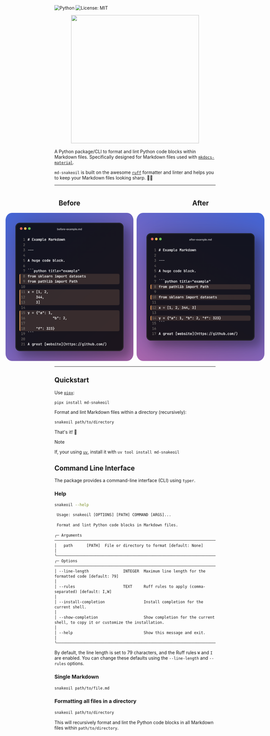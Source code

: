 ![Python](https://img.shields.io/badge/Python-3.12%20%7C%203.13-blue)
![License: MIT](https://img.shields.io/badge/License-MIT-yellow.svg)

<p align="center">
    <img src="https://raw.githubusercontent.com/mciwing/md-snakeoil/refs/heads/main/.assets/md-snakeoil.png" width="400" height="400">
</p>

A Python package/CLI to format and lint Python code blocks within Markdown 
files.
Specifically designed for Markdown files used with 
[`mkdocs-material`](https://squidfunk.github.io/mkdocs-material/).

`md-snakeoil` is built on the awesome [`ruff`](https://docs.astral.sh/ruff/)
formatter and linter and helps you to keep your Markdown files looking 
sharp. 🤙🏽

---

<div align="center">
  <div style="display: flex; justify-content: center;">
    <div style="text-align: center; margin: 0 5px;">
      <h2>Before</h2>
      <img src=".assets/before.png" alt="Before implementation" 
        style="max-width: 400px; border-radius: 5%">
    </div>
    <div style="text-align: center; margin: 0 5px;">
      <h2>After</h2>
      <img src=".assets/after.png" alt="After implementation" 
        style="max-width: 400px; border-radius: 5%;">
    </div>
  </div>
</div>

<hr>

## Quickstart

Use [`pipx`](https://pipx.pypa.io/stable/installation/): 

```bash
pipx install md-snakeoil
```

Format and lint Markdown files within a directory (recursively):

```bash
snakeoil path/to/directory
```

That's it! 🚀

> [!NOTE]
> If, your using [`uv`](https://docs.astral.sh/uv/getting-started/installation/), install it with `uv tool install md-snakeoil`

## Command Line Interface

The package provides a command-line interface (CLI) using `typer`.

### Help

```bash
snakeoil --help
```

```                                                                                                                                                                                                                                                                                                   
 Usage: snakeoil [OPTIONS] [PATH] COMMAND [ARGS]...                                                                                              
                                                                                                                                                 
 Format and lint Python code blocks in Markdown files.

╭─ Arguments ───────────────────────────────────────────────────────────────────────────────────────────────────────────────────────────────────╮
│   path      [PATH]  File or directory to format [default: None]                                                                               │
╰───────────────────────────────────────────────────────────────────────────────────────────────────────────────────────────────────────────────╯
╭─ Options ─────────────────────────────────────────────────────────────────────────────────────────────────────────────────────────────────────╮
│ --line-length               INTEGER  Maximum line length for the formatted code [default: 79]                                                 │
│ --rules                     TEXT     Ruff rules to apply (comma-separated) [default: I,W]                                                     │
│ --install-completion                 Install completion for the current shell.                                                                │
│ --show-completion                    Show completion for the current shell, to copy it or customize the installation.                         │
│ --help                               Show this message and exit.                                                                              │
╰───────────────────────────────────────────────────────────────────────────────────────────────────────────────────────────────────────────────
```

By default, the line length is set to 79 characters, and the Ruff rules `W` and
`I` are enabled. You can change these defaults using the `--line-length` and
`--rules` options.

### Single Markdown

```bash
snakeoil path/to/file.md
```

### Formatting all files in a directory

```bash
snakeoil path/to/directory
```

This will recursively format and lint the Python code blocks in all Markdown
files within `path/to/directory`.
